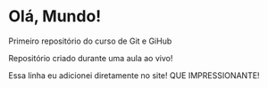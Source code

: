 # Olá, Mundo!
 Primeiro repositório do curso de Git e GiHub

 Repositório criado durante uma aula ao vivo!

 Essa linha eu adicionei diretamente no site! QUE IMPRESSIONANTE!
